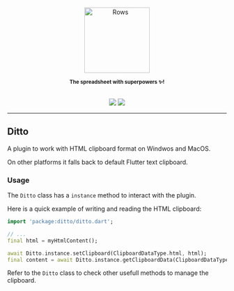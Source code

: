 <p align="center">
  <a href="https://rows.com">
  <br />
  <img src="https://rows.com/media/logo.svg" alt="Rows" width="150"/>
  <br />

  </a>
</p>

<p align="center">
<sub><strong>The spreadsheet with superpowers ✨!</strong></sub>
<br />
<br />
</p>

<p align="center">
  <a title="Pub" href="https://pub.dev/packages/ditto" ><img src="https://img.shields.io/pub/v/ditto.svg?style=popout" /></a>
  <a title="Rows lint" href="https://pub.dev/packages/rows_lint" ><img src="https://img.shields.io/badge/Styled%20by-Rows-754F6C?style=popout" /></a>
</p>


---

## Ditto

A plugin to work with HTML clipboard format on Windwos and MacOS.

On other platforms it falls back to default Flutter text clipboard.


### Usage

The `Ditto` class has a `instance` method to interact with the plugin.

Here is a quick example of writing and reading the HTML clipboard:

```dart
import 'package:ditto/ditto.dart';

// ...
final html = myHtmlContent();

await Ditto.instance.setClipboard(ClipboardDataType.html, html);
final content = await Ditto.instance.getClipboardData(ClipboardDataType.html);

```

Refer to the `Ditto` class to check other usefull methods to manage the clipboard.
